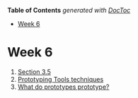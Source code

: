 <!-- START doctoc generated TOC please keep comment here to allow auto update -->
<!-- DON'T EDIT THIS SECTION, INSTEAD RE-RUN doctoc TO UPDATE -->
**Table of Contents**  *generated with [DocToc](https://github.com/thlorenz/doctoc)*

- [Week 6](#week-6)

<!-- END doctoc generated TOC please keep comment here to allow auto update -->

# Week 6

1. [Section 3.5](section-3.5.md)
2. [Prototyping Tools techniques](Prototyping-Tools-Techniques.md)
3. [What do prototypes prototype?](What-do-prototypes-prototype.md)
